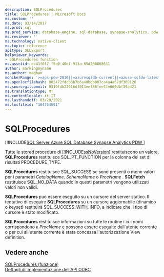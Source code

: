 ```yaml
---
description: SQLProcedures
title: SQLProcedures | Microsoft Docs
ms.custom: ''
ms.date: 03/14/2017
ms.prod: sql
ms.prod_service: database-engine, sql-database, synapse-analytics, pdw
ms.reviewer: ''
ms.technology: native-client
ms.topic: reference
apitype: DLLExport
helpviewer_keywords:
- SQLProcedures function
ms.assetid: ec41f017-f5e0-40ef-913a-65d206068631
author: markingmyname
ms.author: maghan
monikerRange: '>=aps-pdw-2016||=azuresqldb-current||=azure-sqldw-latest||>=sql-server-2016||>=sql-server-linux-2017||=azuresqldb-mi-current'
ms.openlocfilehash: 002472fdcb3b7b6a40bdb007ca4a4a67df309120
ms.sourcegitcommit: 0310fdb22916df013eef86fee44e660dbf39ad21
ms.translationtype: MT
ms.contentlocale: it-IT
ms.lasthandoff: 03/20/2021
ms.locfileid: "104754591"
---
```

# <a name="sqlprocedures"></a>SQLProcedures
[!INCLUDE[SQL Server Azure SQL Database Synapse Analytics PDW ](../../includes/applies-to-version/sql-asdb-asdbmi-asa-pdw.md)]

  Tutte le stored procedure di [!INCLUDE[ssNoVersion](../../includes/ssnoversion-md.md)] restituiscono un valore. **SQLProcedures** restituisce SQL_PT_FUNCTION per la colonna del set di risultati PROCEDURE_TYPE.  
  
 **SQLProcedures** restituisce SQL_SUCCESS se sono presenti o meno valori per i parametri *CatalogName, SchemaName* o *ProcName* . **SQLFetch** restituisce SQL_NO_DATA quando in questi parametri vengono utilizzati valori non validi.  
  
 **SQLProcedures** può essere eseguito su un cursore del server statico. Il tentativo di eseguire **SQLProcedures** su un cursore aggiornabile (dinamico o keyset) restituirà SQL_SUCCESS_WITH_INFO, a indicare che il tipo di cursore è stato modificato.  
  
 **SQLProcedures** restituisce informazioni su tutte le routine i cui nomi corrispondono a *ProcName* e possono essere eseguite dall'utente corrente o per cui all'utente corrente è stata concessa l'autorizzazione View definition.  
  
## <a name="see-also"></a>Vedere anche  
 [SQLProcedures (funzione)](../../odbc/reference/syntax/sqlprocedures-function.md)   
 [Dettagli di implementazione dell'API ODBC](../../relational-databases/native-client-odbc-api/odbc-api-implementation-details.md)  
  
